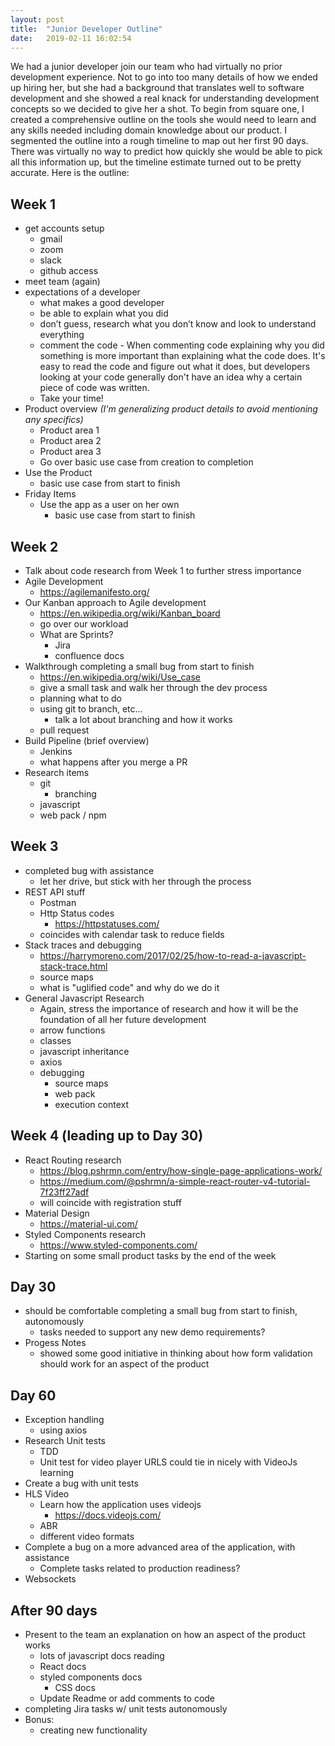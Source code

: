 ```yaml
---
layout: post
title:  "Junior Developer Outline"
date:   2019-02-11 16:02:54
---
```

We had a junior developer join our team who had virtually no prior development experience.  Not to go into too many details of how we ended up hiring her, but she had a background that translates well to software development and she showed a real knack for understanding development concepts so we decided to give her a shot. To begin from square one, I created a comprehensive outline on the tools she would need to learn and any skills needed including domain knowledge about our product.  I segmented the outline into a rough timeline to map out her first 90 days.  There was virtually no way to predict how quickly she would be able to pick all this information up, but the timeline estimate turned out to be pretty accurate.  Here is the outline:

Week 1
------
- get accounts setup
    - gmail
    - zoom
    - slack
    - github access
- meet team (again)
- expectations of a developer
    - what makes a good developer
    - be able to explain what you did
    - don’t guess, research what you don’t know and look to understand everything
    - comment the code - When commenting code explaining why you did something is more important than explaining what the code does.  It's easy to read the code and figure out what it does, but developers looking at your code generally don't have an idea why a certain piece of code was written.
    - Take your time!
- Product overview _(I'm generalizing product details to avoid mentioning any specifics)_
    - Product area 1
    - Product area 2
    - Product area 3
    - Go over basic use case from creation to completion
- Use the Product
    - basic use case from start to finish
- Friday Items
    - Use the app as a user on her own
        - basic use case from start to finish

Week 2
------
- Talk about code research from Week 1 to further stress importance
- Agile Development
    - https://agilemanifesto.org/
- Our Kanban approach to Agile development
    - https://en.wikipedia.org/wiki/Kanban_board
    - go over our workload
    - What are Sprints?
        - Jira
        - confluence docs
- Walkthrough completing a small bug from start to finish
    - https://en.wikipedia.org/wiki/Use_case
    - give a small task and walk her through the dev process
    - planning what to do
    - using git to branch, etc…
        - talk a lot about branching and how it works
    - pull request
- Build Pipeline (brief overview)
    - Jenkins
    - what happens after you merge a PR
- Research items
    - git
        - branching
    - javascript
    - web pack / npm

Week 3
------
- completed bug with assistance
    - let her drive, but stick with her through the process
- REST API stuff
    - Postman
    - Http Status codes
        - https://httpstatuses.com/
    - coincides with calendar task to reduce fields
- Stack traces and debugging
    - https://harrymoreno.com/2017/02/25/how-to-read-a-javascript-stack-trace.html
    - source maps
    - what is "uglified code" and why do we do it
- General Javascript Research 
    - Again, stress the importance of research and how it will be the foundation of all her future development
    - arrow functions
    - classes
    - javascript inheritance
    - axios
    - debugging
        - source maps
        - web pack
        - execution context

Week 4 (leading up to Day 30)
------
- React Routing research
    - https://blog.pshrmn.com/entry/how-single-page-applications-work/
    - https://medium.com/@pshrmn/a-simple-react-router-v4-tutorial-7f23ff27adf
    - will coincide with registration stuff
- Material Design
    - https://material-ui.com/
- Styled Components research
    - https://www.styled-components.com/
- Starting on some small product tasks by the end of the week

Day 30
------
- should be comfortable completing a small bug from start to finish, autonomously
    - tasks needed to support any new demo requirements?
- Progess Notes
    - showed some good initiative in thinking about how form validation should work for an aspect of the product

Day 60
------
- Exception handling
    - using axios
- Research Unit tests
    - TDD
    - Unit test for video player URLS could tie in nicely with VideoJs learning
- Create a bug with unit tests
- HLS Video
    - Learn how the application uses videojs
        - https://docs.videojs.com/
    - ABR
    - different video formats
- Complete a bug on a more advanced area of the application, with assistance
    - Complete tasks related to production readiness?
- Websockets

After 90 days
-------------
- Present to the team an explanation on how an aspect of the product works
    - lots of javascript docs reading 
    - React docs
    - styled components docs
        - CSS docs
    - Update Readme or add comments to code
- completing Jira tasks w/ unit tests autonomously
- Bonus:
    - creating new functionality

